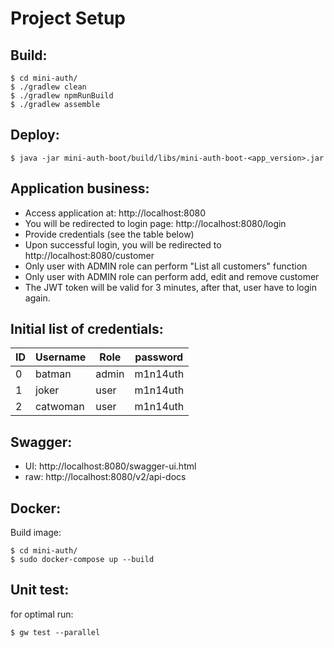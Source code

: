 # Project Setup
## Build:
```
$ cd mini-auth/
$ ./gradlew clean
$ ./gradlew npmRunBuild
$ ./gradlew assemble
```

## Deploy:
```
$ java -jar mini-auth-boot/build/libs/mini-auth-boot-<app_version>.jar
```

## Application business:
- Access application at: http://localhost:8080
- You will be redirected to login page: http://localhost:8080/login
- Provide credentials (see the table below)
- Upon successful login, you will be redirected to http://localhost:8080/customer
- Only user with ADMIN role can perform "List all customers" function
- Only user with ADMIN role can perform add, edit and remove  customer
- The JWT token will be valid for 3 minutes, after that, user have to login again.

## Initial list of credentials:
|ID|Username|Role|password
|---|---|---|---|
|  0 | batman   | admin | m1n14uth
|  1 | joker    | user  | m1n14uth
|  2 | catwoman | user  | m1n14uth

## Swagger:
- UI: http://localhost:8080/swagger-ui.html
- raw: http://localhost:8080/v2/api-docs

## Docker:
Build image:
```
$ cd mini-auth/
$ sudo docker-compose up --build
```

## Unit test:
for optimal run:
```
$ gw test --parallel
```
